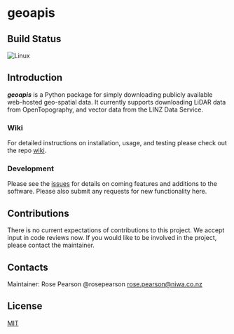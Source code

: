 # geoapis

## Build Status

![Linux](https://github.com/niwa/geoapis/actions/workflows/linux-test.yml/badge.svg)

## Introduction

**_geoapis_** is a Python package for simply downloading publicly available web-hosted geo-spatial data. It currently supports downloading LiDAR data from OpenTopography, and vector data from the LINZ Data Service. 

### Wiki
For detailed instructions on installation, usage, and testing please check out the repo [wiki](https://github.com/niwa/geoapis/wiki). 

### Development
Please see the [issues](https://github.com/niwa/geoapis/issues) for details on coming features and additions to the software. Please also submit any requests for new functionality here.

## Contributions
There is no current expectations of contributions to this project. We accept input in code reviews now. If you would like to be involved in the project, please contact the maintainer.

## Contacts
Maintainer: Rose Pearson @rosepearson rose.pearson@niwa.co.nz

## License
[MIT](https://github.com/rosepearson/geoapis/LICENSE)
